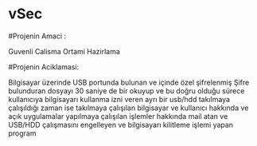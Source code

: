 # vSec

#Projenin Amaci : 

Guvenli Calisma Ortami Hazirlama

#Projenin Aciklamasi: 

Bilgisayar üzerinde USB portunda bulunan ve içinde özel şifrelenmiş Şifre bulunduran dosyayı 30 saniye de bir okuyup ve bu doğru olduğu sürece kullanıcıya
bilgisayarı kullanma izni veren ayrı bir usb/hdd takılmaya çalışıldığı zaman ise takılmaya çalışılan bilgisayar ve kullanıcı hakkında ve açık uygulamalar yapılmaya
çalışılan işlemler hakkında mail atan ve USB/HDD çalışmasını engelleyen ve bilgisayarı kilitleme işlemi yapan program

